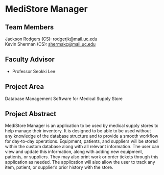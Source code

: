 # MediStore Manager
## Team Members
Jackson Rodgers (CS): rodgerjk@mail.uc.edu  
Kevin Sherman (CS): shermakc@mail.uc.edu

## Faculty Advisor
- Professor Seokki Lee

## Project Area
Database Management Software for Medical Supply Store

## Project Abstract
MediStore Manager is an application to be used by medical supply stores to help manage their inventory. It is designed to be able to be used without any knowledge of the database structure and to provide a smooth workflow for day-to-day operations. Equipment, patients, and suppliers will be stored within the custom database along with all relevant information. The user can view and update this information, along with adding new equipment, patients, or suppliers. They may also print work or order tickets through this application as needed. The application will also allow the user to track any item, patient, or supplier’s prior history with the store.
